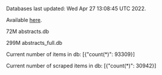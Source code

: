 Databases last updated: Wed Apr 27 13:08:45 UTC 2022. 

Available [here](https://github.com/cbeauhilton/ash-db/releases).


72M	abstracts.db

299M	abstracts_full.db

Current number of items in db:
[{"count(*)": 93309}]

Current number of scraped items in db:
[{"count(*)": 30942}]
